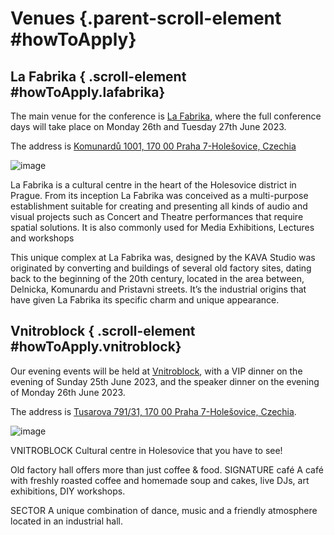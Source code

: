 # Venues {.parent-scroll-element #howToApply}

## La Fabrika { .scroll-element #howToApply.lafabrika}

The main venue for the conference is [La Fabrika](https://www.lafabrika.cz/en/lafabrika), where the full conference days will take place on Monday 26th and Tuesday 27th June 2023.

The address is [Komunardů 1001, 170 00 Praha 7-Holešovice, Czechia](https://goo.gl/maps/aHxWF7ubAorTgtXn9)

![image](https://www.lafabrika.cz/uploads/LaFabrika/La%20Fabrika%20-%20prostory/slevarna_elevace.JPG)

La Fabrika is a cultural centre in the heart of the Holesovice district in Prague.
From its inception La Fabrika was conceived as a multi-purpose establishment suitable for creating and presenting all kinds of audio and visual projects such as Concert and Theatre performances that require spatial solutions.
It is also commonly used for Media Exhibitions, Lectures and workshops
 
This unique complex at La Fabrika was, designed by the KAVA Studio was originated by converting and buildings of several old factory sites, dating back to the beginning of the 20th century, located in the area between, Delnicka, Komunardu and Pristavni streets.
It’s the industrial origins that have given La Fabrika its specific charm and unique appearance.


## Vnitroblock { .scroll-element #howToApply.vnitroblock}

Our evening events will be held at [Vnitroblock](https://vnitroblock.cz/), with a VIP dinner on the evening of Sunday 25th June 2023, and the speaker dinner on the evening of Monday 26th June 2023.

The address is [Tusarova 791/31, 170 00 Praha 7-Holešovice, Czechia](https://goo.gl/maps/CDBt2kUvfki8zkA76).

![image](/vnitroblock.png)

VNITROBLOCK Cultural centre in Holesovice that you have to see!

Old factory hall offers more than just coffee & food. SIGNATURE café A café with freshly roasted coffee and homemade soup and cakes, live DJs, art exhibitions, DIY workshops.

SECTOR A unique combination of dance, music and a friendly atmosphere located in an industrial hall.
